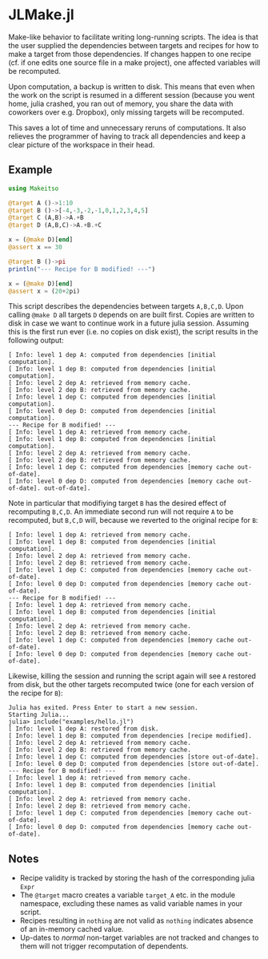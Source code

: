 # JLMake.jl

Make-like behavior to facilitate writing long-running scripts. The idea is that the user supplied the dependencies between targets and recipes for how to make a target from those dependencies. If changes happen to one recipe (cf. if one edits one source file in a make project), one affected variables will be recomputed.

Upon computation, a backup is written to disk. This means that even when the work on the script is resumed in a different session (because you went home, julia crashed, you ran out of memory, you share the data with coworkers over e.g. Dropbox), only missing targets will be recomputed.

This saves a lot of time and unnecessary reruns of computations. It also relieves the programmer of having to track all dependencies and keep a clear picture of the workspace in their head.

## Example

```julia
using Makeitso

@target A ()->1:10
@target B ()->[-4,-3,-2,-1,0,1,2,3,4,5]
@target C (A,B)->A.+B
@target D (A,B,C)->A.+B.+C

x = (@make D)[end]
@assert x == 30

@target B ()->pi
println("--- Recipe for B modified! ---")

x = (@make D)[end]
@assert x ≈ (20+2pi)

```

This script describes the dependencies between targets `A,B,C,D`. Upon calling `@make D` all targets `D` depends on are built first. Copies are written to disk in case we want to continue work in a future julia session. Assuming this is the first run ever (i.e. no copies on disk exist), the script results in the following output:

```
[ Info: level 1 dep A: computed from dependencies [initial computation].
[ Info: level 1 dep B: computed from dependencies [initial computation].
[ Info: level 2 dep A: retrieved from memory cache.
[ Info: level 2 dep B: retrieved from memory cache.
[ Info: level 1 dep C: computed from dependencies [initial computation].
[ Info: level 0 dep D: computed from dependencies [initial computation].
--- Recipe for B modified! ---
[ Info: level 1 dep A: retrieved from memory cache.
[ Info: level 1 dep B: computed from dependencies [initial computation].
[ Info: level 2 dep A: retrieved from memory cache.
[ Info: level 2 dep B: retrieved from memory cache.
[ Info: level 1 dep C: computed from dependencies [memory cache out-of-date].
[ Info: level 0 dep D: computed from dependencies [memory cache out-of-date]. out-of-date].
```

Note in particular that modifiying target `B` has the desired effect of recomputing `B,C,D`. An immediate second run will not require `A` to be recomputed, but `B,C,D` will, because we reverted to the original recipe for `B`:

```
[ Info: level 1 dep A: retrieved from memory cache.
[ Info: level 1 dep B: computed from dependencies [initial computation].
[ Info: level 2 dep A: retrieved from memory cache.
[ Info: level 2 dep B: retrieved from memory cache.
[ Info: level 1 dep C: computed from dependencies [memory cache out-of-date].
[ Info: level 0 dep D: computed from dependencies [memory cache out-of-date].
--- Recipe for B modified! ---
[ Info: level 1 dep A: retrieved from memory cache.
[ Info: level 1 dep B: computed from dependencies [initial computation].
[ Info: level 2 dep A: retrieved from memory cache.
[ Info: level 2 dep B: retrieved from memory cache.
[ Info: level 1 dep C: computed from dependencies [memory cache out-of-date].
[ Info: level 0 dep D: computed from dependencies [memory cache out-of-date].
```

Likewise, killing the session and running the script again will see `A` restored from disk, but the other targets recomputed twice (one for each version of the recipe for `B`):

```
Julia has exited. Press Enter to start a new session.
Starting Julia...
julia> include("examples/hello.jl")
[ Info: level 1 dep A: restored from disk.
[ Info: level 1 dep B: computed from dependencies [recipe modified].
[ Info: level 2 dep A: retrieved from memory cache.
[ Info: level 2 dep B: retrieved from memory cache.
[ Info: level 1 dep C: computed from dependencies [store out-of-date].
[ Info: level 0 dep D: computed from dependencies [store out-of-date].
--- Recipe for B modified! ---
[ Info: level 1 dep A: retrieved from memory cache.
[ Info: level 1 dep B: computed from dependencies [initial computation].
[ Info: level 2 dep A: retrieved from memory cache.
[ Info: level 2 dep B: retrieved from memory cache.
[ Info: level 1 dep C: computed from dependencies [memory cache out-of-date].
[ Info: level 0 dep D: computed from dependencies [memory cache out-of-date].
```

## Notes

* Recipe validity is tracked by storing the hash of the corresponding julia `Expr`
* The `@target` macro creates a variable `target_A` etc. in the module namespace, excluding these names as valid variable names in your script.
* Recipes resulting in `nothing` are not valid as `nothing` indicates absence of an in-memory cached value.
* Up-dates to *normal* non-target variables are not tracked and changes to them will not trigger recomputation of dependents.
